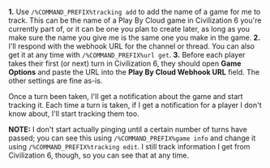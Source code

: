 __**1.**__ Use `/%COMMAND_PREFIX%tracking add` to add the name of a game for me to track. This can be the name of a Play By Cloud game in Civilization 6 you're currently part of, or it can be one you plan to create later, as long as you make sure the name you give me is the same one you make in the game.
__**2.**__ I'll respond with the webhook URL for the channel or thread. You can also get it at any time with `/%COMMAND_PREFIX%url get`.
__**3.**__ Before each player takes their first (or next) turn in Civilization 6, they should open **Game Options** and paste the URL into the **Play By Cloud Webhook URL** field. The other settings are fine as-is.

Once a turn been taken, I'll get a notification about the game and start tracking it. Each time a turn is taken, if I get a notification for a player I don't know about, I'll start tracking them too.

**NOTE:** I don't start actually pinging until a certain number of turns have passed; you can see this using `/%COMMAND_PREFIX%game info` and change it using `/%COMMAND_PREFIX%tracking edit`. I still track information I get from Civilization 6, though, so you can see that at any time.